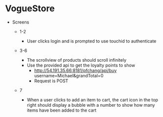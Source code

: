 # VogueStore
* Screens
   * 1-2
       * User clicks login and is prompted to use touchid to authenticate

   * 3-6
       * The scrollview of products should scroll infinitely
       * Use the provided api to get the loyalty points to show
           * http://54.191.35.66:8181/pfchang/api/buy username=Michael&grandTotal=0
           * Request is POST

   * 7
       * When a user clicks to add an item to cart, the cart icon in the top right should display a bubble with a number to show how many items have been added to the cart
